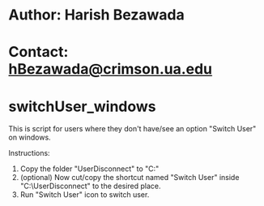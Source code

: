 # Author: Harish Bezawada
# Contact: hBezawada@crimson.ua.edu
# switchUser_windows

This is script for users where they don't have/see an option "Switch User" on windows.

Instructions:
1. Copy the folder "UserDisconnect" to "C:"
2. (optional) Now cut/copy the shortcut named "Switch User" inside "C:\UserDisconnect" to the desired place.
3. Run "Switch User" icon to switch user.
